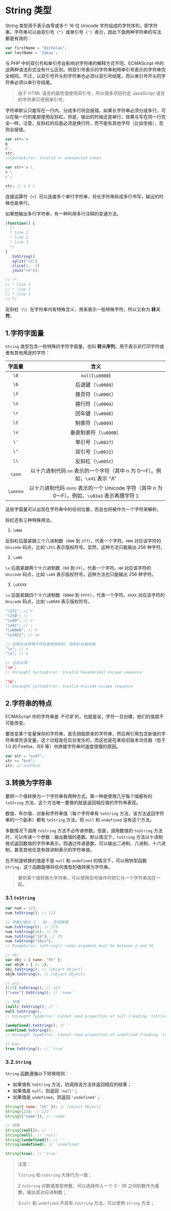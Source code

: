 # String 类型

String 类型用于表示由零或多个 16 位 Unicode 字符组成的字符序列，即字符串。字符串可以由双引号（`"`）或单引号（`'`）表示，因此下面两种字符串的写法都是有效的：

```js
var firstName = "Nicholas";
var lastName = 'Zakas';
```

与 PHP 中的双引号和单引号会影响对字符串的解释方式不同，ECMAScript 中的这两种语法形式没有什么区别。用双引号表示的字符串和用单引号表示的字符串完全相同。不过，以双引号开头的字符串也必须以双引号结尾，而以单引号开头的字符串必须以单引号结尾。

> 由于 HTML 语言的属性值使用双引号，所以很多项目约定 JavaScript 语言的字符串只使用单引号。

字符串默认只能写在一行内，分成多行将会报错。如果长字符串必须分成多行，可以在每一行的尾部使用反斜杠。但是，输出的时候还是单行，效果与写在同一行完全一样。注意，反斜杠的后面必须是换行符，而不能有其他字符（比如空格），否则会报错。

```js
var str='a
b
c';
str;
//SyntaxError: Invalid or unexpected token

var str='a \
b \
c';

str; // a b c
```

连接运算符（`+`）可以连接多个单行字符串，将长字符串拆成多行书写，输出的时候也是单行。

如果想输出多行字符串，有一种利用多行注释的变通方法。

```js
(function() {
  /*
  * line 1
  * line 2
  * line 3
  */
}
  .toString()
  .split("\n")
  .slice(1, -1)
  .join("\n"));

// /*
// * line 1
// * line 2
// * line 3
// */
```

反斜杠（`\`）在字符串内有特殊含义，用来表示一些特殊字符，所以又称为 **转义符**。

## 1.字符字面量

`String` 类型包含一些特殊的字符字面量，也叫 **转义序列**，用于表示非打印字符或者有其他用途的字符：

|  字面量  |                                               含义                                               |
| :------: | :----------------------------------------------------------------------------------------------: |
|   `\0`   |                                         `null`(`\u0000`)                                         |
|   `\b`   |                                        后退键（`\u0008`）                                        |
|   `\f`   |                                        换页符（`\u000C`）                                        |
|   `\n`   |                                        换行符（`\u000A`）                                        |
|   `\r`   |                                        回车键（`\u000D`）                                        |
|   `\t`   |                                        制表符（`\u0009`）                                        |
|   `\v`   |                                      垂直制表符（`\u000B`）                                      |
|   `\'`   |                                        单引号（`\u0027`）                                        |
|   `\"`   |                                        双引号（`\u0022`）                                        |
|   `\\`   |                                        反斜杠（`\u005C`）                                        |
|  `\xnn`  |           以十六进制代码 `nn` 表示的一个字符（其中 n 为 0～F）。例如，`\x41` 表示 "A"            |
| `\unnnn` | 以十六进制代码 `nnnn` 表示的一个 Unicode 字符（其中 n 为 0～F）。例如，`\u03a3` 表示希腊字符 `Σ` |

这些字面量可以出现在字符串中的任何位置，而且也将被作为一个字符来解析。

斜杠还有三种特殊用法。

1. `\HHH`

反斜杠后面紧跟三个八进制数（`000` 到 `377`），代表一个字符。`HHH` 对应该字符的 `Unicode` 码点，比如 `\251` 表示版权符号。显然，这种方法只能输出 256 种字符。

2. `\xHH`

`\x` 后面紧跟两个十六进制数（`00` 到 `FF`），代表一个字符。`HH` 对应该字符的 `Unicode` 码点，比如 `\xA9` 表示版权符号。这种方法也只能输出 256 种字符。

3. `\uXXXX`

`\u` 后面紧跟四个十六进制数（`0000` 到 `FFFF`），代表一个字符。`XXXX` 对应该字符的 `Unicode` 码点，比如 `\u00A9` 表示版权符号。

```js
"\251"; // ©
"\250"; // ¨
"\xA9"; // ©
"\xA1"; // ¡
"\u00A9"; // ©
"\u1022"; // ဢ

// 如果在非特殊字符前面使用斜杠，则斜杠会被省略
"\o"; // o
"\a"; // a

// 也会出错
"\x";
// Uncaught SyntaxError: Invalid hexadecimal escape sequence

"\u";
// Uncaught SyntaxError: Invalid Unicode escape sequence
```

## 2.字符串的特点

ECMAScript 中的字符串是 *不可变* 的，也就是说，字符一旦创建，他们的值就不可能改变。

要改变某个变量保存的字符串，首先销毁原来的字符串，然后再引用包含新值的字符串填充该变量。这个过程是在后台发生的，而这也是在某些旧版本浏览器（低于 1.0 的 Firefox、IE6 等）中拼接字符串时速度很慢的原因。

```js
var str = "asdf";
str += "bcd";
str; //'asdfbcd'
```

## 3.转换为字符串

要把一个值转换为一个字符串有两种方式。第一种是使用几乎每个值都有的 `toString` 方法，这个方法唯一要做的就是返回相应值的字符串表现。

数值、布尔值、对象和字符串值（每个字符串有 `toString` 方法，该方法返回字符串的一个副本）都有 `toString` 方法。但 `null` 和 `undefined` 没有这个方法。

多数情况下调用 `toString` 方法不必传递参数。但是，调用数值的 `toString` 方法时，可以传递一个参数：输出数值的基数。默认情况下，`toString` 方法以十进制格式返回数值的字符串表示。而通过传递基数，可以输出二进制、八进制、十六进制，甚至其他任意有效进制表示的字符串值。

在不知道转换的值是不是 `null` 和 `undefined` 的情况下，可以用转型函数 `String`，这个函数能够将任何类型的值转换为字符串。

> 要把某个值转换为字符串，可以使用加号操作符把它与一个字符串加在一起。

### 3.1.`toString`

```js
var num = 123;
num.toString(); // 123

// 参数只能在 2 - 36 ，否则报错
num.toString(8); // 173
num.toString(16); // 7b
num.toString("16"); // 7b
num.toString("16zx");
// RangeError: toString() radix argument must be between 2 and 36

// obj
var obj = { name: "hh" };
var objN = { 1: 1};
obj.toString(); // [object Object]
objN.toString(); // [object Object]

// ary
[123].toString(); // 123
["name"].toString(); // 'name'

// 特殊
[null].toString(); // ''
null.toString();
// Uncaught TypeError: Cannot read properties of null (reading 'toString')

[undefined].toString(); // ''
undefined.toString();
// Uncaught TypeError: Cannot read properties of undefined (reading 'toString')

// boo
true.toString(); // 'true'
```

### 3.2.`String`

`String` 函数遵循以下转换规则：

- 如果值有 `toString` 方法，则调用该方法并返回相应的结果；
- 如果值是 `null`，则返回 `'null'`；
- 如果值是 `undefined`，则返回 `'undefined'`；

```js
String({ name: "hh" }); // [object Object]
String(123); // 123
String(["name"]); // 'name'

// 特殊
String([null]); // ''
String(null); // 'null'
String([undefined]); // ''
String(undefined); // 'undefined'

String(true); // 'true'
```

> 注意：
>
> 1.`String` 和 `toString` 大体行为一致；
>
> 2.`toString` 对数值类型参数，可以选择传入一个 2 - 36 之间的数作为基数，输出其对应进制数；
>
> 3.`null` 和 `undefined` 不具有 `toString` 方法，可以使用 `String` 方法；
